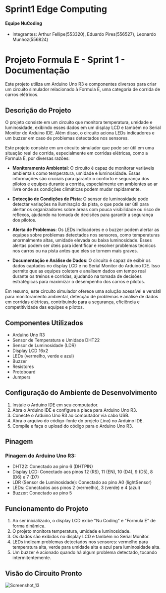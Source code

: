 # Sprint1 Edge Computing 
#### Equipe NuCoding
- Integrantes: Arthur Fellipe(553320), Eduardo Pires(556527), Leonardo Munhoz(556824)
# Projeto Formula E - Sprint 1 - Documentação

Este projeto utiliza um Arduino Uno R3 e componentes diversos para criar um circuito simulador relacionado à Formula E, uma categoria de corrida de carros elétricos.

## Descrição do Projeto

O projeto consiste em um circuito que monitora temperatura, umidade e luminosidade, exibindo esses dados em um display LCD e também no Serial Monitor do Arduino IDE. Além disso, o circuito aciona LEDs indicadores e um buzzer em caso de problemas detectados nos sensores.

Este projeto consiste em um circuito simulador que pode ser útil em uma situação real de corrida, especialmente em corridas elétricas, como a Formula E, por diversas razões:

- **Monitoramento Ambiental**: O circuito é capaz de monitorar variáveis ambientais como temperatura, umidade e luminosidade. Essas informações são cruciais para garantir o conforto e segurança dos pilotos e equipes durante a corrida, especialmente em ambientes ao ar livre onde as condições climáticas podem mudar rapidamente.

- **Detecção de Condições de Pista**: O sensor de luminosidade pode detectar variações na iluminação da pista, o que pode ser útil para alertar os organizadores sobre áreas com pouca visibilidade ou risco de reflexos, ajudando na tomada de decisões para garantir a segurança dos pilotos.

- **Alerta de Problemas**: Os LEDs indicadores e o buzzer podem alertar as equipes sobre problemas detectados nos sensores, como temperaturas anormalmente altas, umidade elevada ou baixa luminosidade. Esses alertas podem ser úteis para identificar e resolver problemas técnicos nos carros ou na pista antes que eles se tornem mais graves.

- **Documentação e Análise de Dados**: O circuito é capaz de exibir os dados captados no display LCD e no Serial Monitor do Arduino IDE. Isso permite que as equipes coletem e analisem dados em tempo real durante os treinos e corridas, ajudando na tomada de decisões estratégicas para maximizar o desempenho dos carros e pilotos.

Em resumo, este circuito simulador oferece uma solução acessível e versátil para monitoramento ambiental, detecção de problemas e análise de dados em corridas elétricas, contribuindo para a segurança, eficiência e competitividade das equipes e pilotos.

## Componentes Utilizados

- Arduino Uno R3
- Sensor de Temperatura e Umidade DHT22
- Sensor de Luminosidade (LDR)
- Display LCD 16x2
- LEDs (vermelho, verde e azul)
- Buzzer
- Resistores
- Protoboard
- Jumpers

## Configuração do Ambiente de Desenvolvimento

1. Instale o Arduino IDE em seu computador.
2. Abra o Arduino IDE e configure a placa para Arduino Uno R3.
3. Conecte o Arduino Uno R3 ao computador via cabo USB.
4. Abra o arquivo do código-fonte do projeto (.ino) no Arduino IDE.
5. Compile e faça o upload do código para o Arduino Uno R3.

## Pinagem

### Pinagem do Arduino Uno R3:

- DHT22: Conectado ao pino 6 (DHTPIN)
- Display LCD: Conectado aos pinos 12 (RS), 11 (EN), 10 (D4), 9 (D5), 8 (D6) e 7 (D7)
- LDR (Sensor de Luminosidade): Conectado ao pino A0 (lightSensor)
- LEDs: Conectados aos pinos 2 (vermelho), 3 (verde) e 4 (azul)
- Buzzer: Conectado ao pino 5

## Funcionamento do Projeto

1. Ao ser inicializado, o display LCD exibe "Nu Coding" e "Formula E" de forma dinâmica.
2. O projeto monitora temperatura, umidade e luminosidade.
3. Os dados são exibidos no display LCD e também no Serial Monitor.
4. LEDs indicam problemas detectados nos sensores: vermelho para temperatura alta, verde para umidade alta e azul para luminosidade alta.
5. Um buzzer é acionado quando há algum problema detectado, tocando intermitentemente.

## Visão do Circuito Pronto
![Screenshot_13](https://github.com/tultaa/Sprint1_Edge_NuCoding/assets/78042666/9c9a9eff-db43-4a1a-99ba-d14cdf24a432)
